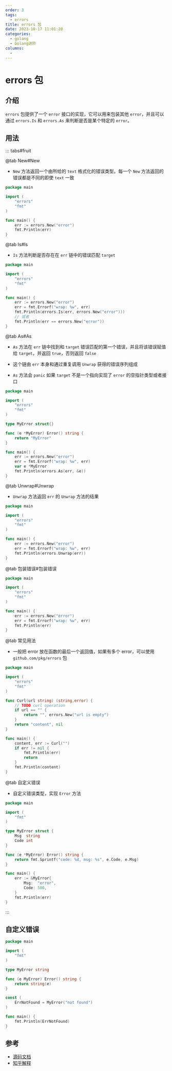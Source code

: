 ```yaml
---
order: 3
tags: 
  - errors
title: errors 包
date: 2023-10-17 11:01:28
categories: 
  - golang
  - Golang进阶
columns: 
  - 
---
```


# errors 包

## 介绍

`errors` 包提供了一个 `error` 接口的实现，它可以用来包装其他 `error`，并且可以通过 `errors.Is` 和 `errors.As` 来判断是否是某个特定的 `error`。

## 用法

::: tabs#fruit

@tab New#New

- `New` 方法返回一个由所给的 `text` 格式化的错误类型。每一个 `New` 方法返回的错误都是不同的即使 `text` 一致

```go
package main

import (
	"errors"
	"fmt"
)

func main() {
	err := errors.New("error")
	fmt.Println(err)
}
```

@tab Is#Is

- `Is` 方法判断是否存在在 `err` 链中的错误匹配 `target`

```go
package main

import (
	"errors"
	"fmt"
)

func main() {
	err := errors.New("error")
	err = fmt.Errorf("wrap: %w", err)
	fmt.Println(errors.Is(err, errors.New("error")))
    // 或者
    fmt.Println(err == errors.New("error"))
}
```

@tab As#As

- `As` 方法在 `err` 链中找到和 `target` 错误匹配的第一个错误，并且将该错误赋值给 `target`，并返回 `true`，否则返回 `false`

- 这个链由 `err` 本身和通过重复调用 `Unwrap` 获得的错误序列组成

- `As` 方法会 `panic` 如果 `target` 不是一个指向实现了 `error` 的空指针类型或者接口

```go
package main

import (
	"errors"
	"fmt"
)

type MyError struct{}

func (e *MyError) Error() string {
	return "MyError"
}

func main() {
	err := errors.New("error")
	err = fmt.Errorf("wrap: %w", err)
	var e *MyError
	fmt.Println(errors.As(err, &e))
}
```

@tab Unwrap#Unwrap

- `Unwrap` 方法返回 `err` 的 `Unwrap` 方法的结果

```go
package main

import (
	"errors"
	"fmt"
)

func main() {
	err := errors.New("error")
	err = fmt.Errorf("wrap: %w", err)
	fmt.Println(errors.Unwrap(err))
}
```

@tab 包装错误#包装错误

```go
package main

import (
	"errors"
	"fmt"
)

func main() {
	err := errors.New("error")
	err = fmt.Errorf("wrap: %w", err)
	fmt.Println(err)
}
```

@tab 常见用法

- 一般把 error 放在函数的最后一个返回值，如果有多个 error，可以使用 `github.com/pkg/errors` 包

```go
package main

import (
	"errors"
	"fmt"
)

func Curl(url string) (string,error) {
	// TODO curl operation
	if url == "" {
		return "", errors.New("url is empty")
	}
	return "content", nil
}

func main() {
	content, err := Curl("")
	if err != nil {
		fmt.Println(err)
		return
	}
	fmt.Println(content)
}
```

@tab 自定义错误

- 自定义错误类型，实现 `Error` 方法

```go
package main

import (
	"fmt"
)

type MyError struct {
	Msg  string
	Code int
}

func (e *MyError) Error() string {
	return fmt.Sprintf("code: %d, msg: %s", e.Code, e.Msg)
}

func main() {
	err := &MyError{
		Msg:  "error",
		Code: 500,
	}
	fmt.Println(err)
}
```

:::

## 自定义错误

```go
package main

import (
	"fmt"
)

type MyError string

func (e MyError) Error() string {
	return string(e)
}

const (
	ErrNotFound = MyError("not found")
)

func main() {
	fmt.Println(ErrNotFound)
}
```

## 参考

- [源码文档](https://golang.org/pkg/errors/)
- [知乎解释](https://zhuanlan.zhihu.com/p/214159415)
